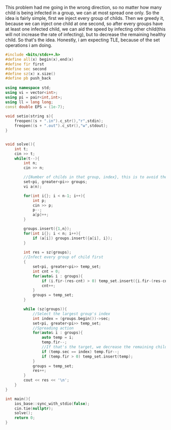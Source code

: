 This problem had me going in the wrong direction, so no matter how many child is being infected in a group, we can at most spread one only. So the idea is fairly simple, first we inject every group of childs. Then we greedy it, because we can inject one child at one second, so after every groups have at least one infected child, we can aid the speed by infecting other child(this will not increase the rate of infecting), but to decrease the remaining healthy child. So that's the idea. Honestly, i am expecting TLE, because of the set operations i am doing.
```cpp
#include <bits/stdc++.h>
#define all(x) begin(x),end(x)
#define fir first
#define sec second
#define sz(x) x.size()
#define pb push_back
 
using namespace std;
using vi = vector<int>;
using pi = pair<int,int>;
using ll = long long;
const double EPS = (1e-7);
 
void setio(string s){
	freopen((s + ".in").c_str(),"r",stdin);
	freopen((s + ".out").c_str(),"w",stdout);
}


void solve(){
    int t;
    cin >> t;
    while(t--){
        int n;
        cin >> n;

        //{Number of childs in that group, index}, this is to avoid the set thinks that two groups of child with the same number is duplicated
        set<pi, greater<pi>> groups;
        vi a(n);

        for(int i{}; i < n-1; i++){
            int p;
            cin >> p;
            p--;
            a[p]++;
        }

        groups.insert({1,n});
        for(int i{}; i < n; i++){
            if (a[i]) groups.insert({a[i], i});
        }
        
        int res = sz(groups);
        //Infect every group of child first
        {
            set<pi, greater<pi>> temp_set;
            int cnt = 0;
            for(auto& i : groups){
                if (i.fir-(res-cnt) > 0) temp_set.insert({i.fir-(res-cnt), i.sec});
                cnt++;
            }
            groups = temp_set;
        }

        while (sz(groups)){
        	//Select the largest group's index
            int index = (groups.begin())->sec;
            set<pi, greater<pi>> temp_set;
            //Spreading action
            for(auto& i : groups){
                auto temp = i;
                temp.fir--;
                //If that's the target, we decrease the remaining child by one
                if (temp.sec == index) temp.fir--;
                if (temp.fir > 0) temp_set.insert(temp);
            }
            groups = temp_set;
            res++;
        }
        cout << res << '\n';
    }
}

int main(){
	ios_base::sync_with_stdio(false);
	cin.tie(nullptr);
    solve();
	return 0;
}
```
